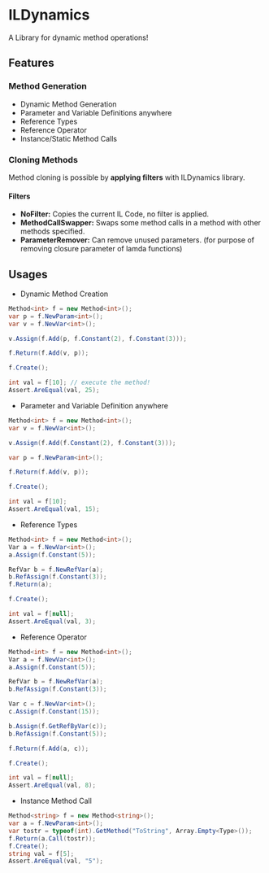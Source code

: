 # ILDynamics
A Library for dynamic method operations!

## Features

### Method Generation 
- Dynamic Method Generation
- Parameter and Variable Definitions anywhere 
- Reference Types
- Reference Operator
- Instance/Static Method Calls

### Cloning Methods
Method cloning is possible by **applying filters** with ILDynamics library. 
#### Filters
- **NoFilter:** Copies the current IL Code, no filter is applied.
- **MethodCallSwapper:** Swaps some method calls in a method with other methods specified.
- **ParameterRemover:** Can remove unused parameters. (for purpose of removing closure parameter of lamda functions)

## Usages
- Dynamic Method Creation
```csharp
Method<int> f = new Method<int>();
var p = f.NewParam<int>();
var v = f.NewVar<int>();

v.Assign(f.Add(p, f.Constant(2), f.Constant(3)));

f.Return(f.Add(v, p));

f.Create();

int val = f[10]; // execute the method!
Assert.AreEqual(val, 25);
```

- Parameter and Variable Definition anywhere 
```csharp
Method<int> f = new Method<int>();
var v = f.NewVar<int>();

v.Assign(f.Add(f.Constant(2), f.Constant(3)));

var p = f.NewParam<int>();

f.Return(f.Add(v, p));

f.Create();

int val = f[10];
Assert.AreEqual(val, 15);
```

- Reference Types
```csharp
Method<int> f = new Method<int>();
Var a = f.NewVar<int>();
a.Assign(f.Constant(5));

RefVar b = f.NewRefVar(a);
b.RefAssign(f.Constant(3));
f.Return(a);

f.Create();

int val = f[null];
Assert.AreEqual(val, 3);
```
- Reference Operator
```csharp
Method<int> f = new Method<int>();
Var a = f.NewVar<int>();
a.Assign(f.Constant(5));

RefVar b = f.NewRefVar(a);
b.RefAssign(f.Constant(3));

Var c = f.NewVar<int>();
c.Assign(f.Constant(15));

b.Assign(f.GetRefByVar(c));
b.RefAssign(f.Constant(5));

f.Return(f.Add(a, c));

f.Create();

int val = f[null];
Assert.AreEqual(val, 8);
```
- Instance Method Call
```csharp
Method<string> f = new Method<string>();
var a = f.NewParam<int>();
var tostr = typeof(int).GetMethod("ToString", Array.Empty<Type>());
f.Return(a.Call(tostr));
f.Create();
string val = f[5];
Assert.AreEqual(val, "5");
```
